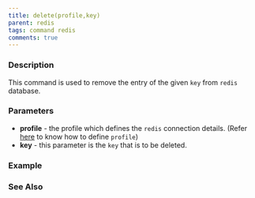 ```yaml
---
title: delete(profile,key)
parent: redis
tags: command redis
comments: true
---
```



### Description
This command is used to remove the entry of the given `key` from `redis` database.


### Parameters
- **profile** - the profile which defines the `redis` connection details. (Refer [here](index.html#defining-profile) to know how to define `profile`)
- **key** - this parameter is the `key` that is to be deleted. 


### Example


### See Also